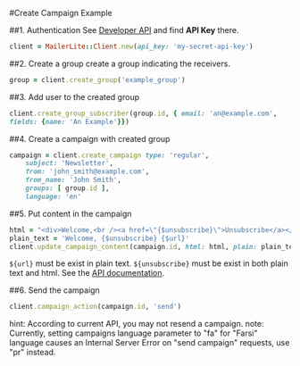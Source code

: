 #Create Campaign Example

##1. Authentication
See [Developer API](https://app.mailerlite.com/integrations/api/) and find **API Key** there.
```ruby
client = MailerLite::Client.new(api_key: 'my-secret-api-key')
```

##2. Create a group
create a group indicating the receivers.
```ruby
group = client.create_group('example_group')
```
##3. Add user to the created group
```ruby
client.create_group_subscriber(group.id, { email: 'an@example.com',
fields: {name: 'An Example'}})
```
##4. Create a campaign with created group
```ruby
campaign = client.create_campaign type: 'regular',
    subject: 'Newsletter',
    from: 'john_smith@example.com',
    from_name: 'John Smith',
    groups: [ group.id ],
    language: 'en'
```
##5. Put content in the campaign
```ruby
html = "<div>Welcome,<br /><a href=\"{$unsubscribe}\">Unsubscribe</a></div>"
plain_text = 'Welcome, {$unsubscribe} {$url}'
client.update_campaign_content(campaign.id, html: html, plain: plain_text )
```
`${url}` must be exist in plain text.
`${unsubscribe}` must be exist in both plain text and html. See the [API documentation](http://developers.mailerlite.com/reference#put-custom-content-to-campaign).

##6. Send the campaign
```ruby
client.campaign_action(campaign.id, 'send')
```
hint: According to current API, you may not resend a campaign.
note: Currently, setting campaigns language parameter to "fa" for "Farsi" language causes an Internal Server Error on "send campaign" requests, use "pr" instead.

